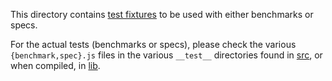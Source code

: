 This directory contains [test fixtures](https://en.wikipedia.org/wiki/Test_fixture) to be used with either benchmarks or specs.

For the actual tests (benchmarks or specs), please check the various `{benchmark,spec}.js` files in the various `__test__` directories found in [src](../src), or when compiled, in [lib](../lib).
